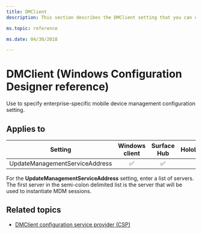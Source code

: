 ```yaml
---
title: DMClient
description: This section describes the DMClient setting that you can configure in provisioning packages for Windows 10 using Windows Configuration Designer. 

ms.topic: reference

ms.date: 04/30/2018 

--- 
```


# DMClient (Windows Configuration Designer reference) 

Use to specify enterprise-specific mobile device management configuration setting. 

## Applies to 

| Setting   | Windows client | Surface Hub | HoloLens | IoT Core |
| --- | :---: | :---: | :---: | :---: |
| UpdateManagementServiceAddress | ✅  | ✅ |  | ✅ | 

For the **UpdateManagementServiceAddress** setting, enter a list of servers. The first server in the semi-colon delimited list is the server that will be used to instantiate MDM sessions.  

## Related topics 

- [DMClient configuration service provider (CSP)](/windows/client-management/mdm/dmclient-csp)
